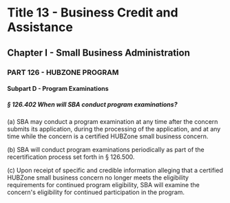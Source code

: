 
# Title 13 - Business Credit and Assistance
## Chapter I - Small Business Administration
### PART 126 - HUBZONE PROGRAM
#### Subpart D - Program Examinations
##### § 126.402 When will SBA conduct program examinations?

(a) SBA may conduct a program examination at any time after the concern submits its application, during the processing of the application, and at any time while the concern is a certified HUBZone small business concern.

(b) SBA will conduct program examinations periodically as part of the recertification process set forth in § 126.500.

(c) Upon receipt of specific and credible information alleging that a certified HUBZone small business concern no longer meets the eligibility requirements for continued program eligibility, SBA will examine the concern's eligibility for continued participation in the program.
